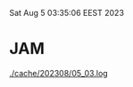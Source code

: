 Sat Aug  5 03:35:06 EEST 2023
# JAM
<a href='./cache/202308/05_03.log'>./cache/202308/05_03.log</a>
